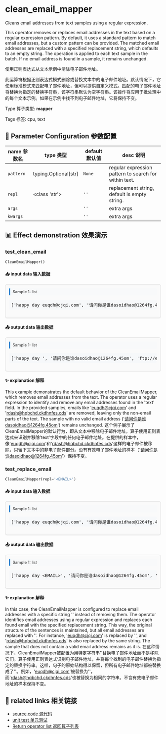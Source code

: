 # clean_email_mapper

Cleans email addresses from text samples using a regular expression.

This operator removes or replaces email addresses in the text based on a regular expression pattern. By default, it uses a standard pattern to match email addresses, but a custom pattern can be provided. The matched email addresses are replaced with a specified replacement string, which defaults to an empty string. The operation is applied to each text sample in the batch. If no email address is found in a sample, it remains unchanged.

使用正则表达式从文本示例中清除电子邮件地址。

此运算符根据正则表达式模式删除或替换文本中的电子邮件地址。默认情况下，它使用标准模式来匹配电子邮件地址，但可以提供自定义模式。匹配的电子邮件地址将替换为指定的替换字符串，该字符串默认为空字符串。该操作将应用于批处理中的每个文本示例。如果在示例中找不到电子邮件地址，它将保持不变。

Type 算子类型: **mapper**

Tags 标签: cpu, text

## 🔧 Parameter Configuration 参数配置
| name 参数名 | type 类型 | default 默认值 | desc 说明 |
|--------|------|--------|------|
| `pattern` | typing.Optional[str] | `None` | regular expression pattern to search for within text. |
| `repl` | <class 'str'> | `''` | replacement string, default is empty string. |
| `args` |  | `''` | extra args |
| `kwargs` |  | `''` | extra args |

## 📊 Effect demonstration 效果演示
### test_clean_email
```python
CleanEmailMapper()
```

#### 📥 input data 输入数据
<div class="sample-card" style="border:1px solid #ddd; padding:12px; margin:8px 0; border-radius:6px; background:#fafafa; box-shadow:0 1px 3px rgba(0,0,0,0.1);"><div class="sample-header" style="background:#f8f9fa; padding:4px 8px; margin-bottom:6px; border-radius:3px; font-size:0.9em; color:#666; border-left:3px solid #007acc;"><strong>Sample 1:</strong> list</div><pre style="padding:6px; background:#f6f8fa; border-radius:4px; overflow-x:auto; white-space:pre; word-wrap:normal;">[&#x27;happy day euqdh@cjqi.com&#x27;, &#x27;请问你是谁dasoidhao@1264fg.45om&#x27;, &#x27;ftp://examplema-nièrdash@hqbchd.ckdhnfes.cds&#x27;, &#x27;👊23da44sh12@46hqb12chd.ckdhnfes.comd.dasd.asd.dc&#x27;]</pre></div>

#### 📤 output data 输出数据
<div class="sample-card" style="border:1px solid #ddd; padding:12px; margin:8px 0; border-radius:6px; background:#fafafa; box-shadow:0 1px 3px rgba(0,0,0,0.1);"><div class="sample-header" style="background:#f8f9fa; padding:4px 8px; margin-bottom:6px; border-radius:3px; font-size:0.9em; color:#666; border-left:3px solid #007acc;"><strong>Sample 1:</strong> list</div><pre style="padding:6px; background:#f6f8fa; border-radius:4px; overflow-x:auto; white-space:pre; word-wrap:normal;">[&#x27;happy day &#x27;, &#x27;请问你是谁dasoidhao@1264fg.45om&#x27;, &#x27;ftp://examplema-niè&#x27;, &#x27;👊&#x27;]</pre></div>

#### ✨ explanation 解释
This example demonstrates the default behavior of the CleanEmailMapper, which removes email addresses from the text. The operator uses a regular expression to identify and remove any email addresses found in the 'text' field. In the provided samples, emails like 'euqdh@cjqi.com' and 'rdash@hqbchd.ckdhnfes.cds' are removed, leaving only the non-email parts of the text. The sample with no valid email address ('请问你是谁dasoidhao@1264fg.45om') remains unchanged.
这个例子展示了CleanEmailMapper的默认行为，即从文本中移除电子邮件地址。算子使用正则表达式来识别并移除'text'字段中的任何电子邮件地址。在提供的样本中，像'euqdh@cjqi.com'和'rdash@hqbchd.ckdhnfes.cds'这样的电子邮件被移除，只留下文本中的非电子邮件部分。没有有效电子邮件地址的样本（'请问你是谁dasoidhao@1264fg.45om'）保持不变。

### test_replace_email
```python
CleanEmailMapper(repl='<EMAIL>')
```

#### 📥 input data 输入数据
<div class="sample-card" style="border:1px solid #ddd; padding:12px; margin:8px 0; border-radius:6px; background:#fafafa; box-shadow:0 1px 3px rgba(0,0,0,0.1);"><div class="sample-header" style="background:#f8f9fa; padding:4px 8px; margin-bottom:6px; border-radius:3px; font-size:0.9em; color:#666; border-left:3px solid #007acc;"><strong>Sample 1:</strong> list</div><pre style="padding:6px; background:#f6f8fa; border-radius:4px; overflow-x:auto; white-space:pre; word-wrap:normal;">[&#x27;happy day euqdh@cjqi.com&#x27;, &#x27;请问你是谁dasoidhao@1264fg.45om&#x27;, &#x27;ftp://examplema-nièrdash@hqbchd.ckdhnfes.cds&#x27;, &#x27;👊23da44sh12@46hqb12chd.ckdhnfes.comd.dasd.asd.dc&#x27;]</pre></div>

#### 📤 output data 输出数据
<div class="sample-card" style="border:1px solid #ddd; padding:12px; margin:8px 0; border-radius:6px; background:#fafafa; box-shadow:0 1px 3px rgba(0,0,0,0.1);"><div class="sample-header" style="background:#f8f9fa; padding:4px 8px; margin-bottom:6px; border-radius:3px; font-size:0.9em; color:#666; border-left:3px solid #007acc;"><strong>Sample 1:</strong> list</div><pre style="padding:6px; background:#f6f8fa; border-radius:4px; overflow-x:auto; white-space:pre; word-wrap:normal;">[&#x27;happy day &lt;EMAIL&gt;&#x27;, &#x27;请问你是谁dasoidhao@1264fg.45om&#x27;, &#x27;ftp://examplema-niè&lt;EMAIL&gt;&#x27;, &#x27;👊&lt;EMAIL&gt;&#x27;]</pre></div>

#### ✨ explanation 解释
In this case, the CleanEmailMapper is configured to replace email addresses with a specific string '<EMAIL>' instead of removing them. The operator identifies email addresses using a regular expression and replaces each found email with the specified replacement string. This way, the original structure of the sentences is maintained, but all email addresses are replaced with '<EMAIL>'. For instance, 'euqdh@cjqi.com' is replaced by '<EMAIL>', and 'rdash@hqbchd.ckdhnfes.cds' is also replaced by the same string. The sample that does not contain a valid email address remains as it is.
在这种情况下，CleanEmailMapper被配置为用特定字符串'<EMAIL>'替换电子邮件地址而不是移除它们。算子使用正则表达式识别电子邮件地址，并将每个找到的电子邮件替换为指定的替换字符串。这样，句子的原始结构得以保留，但所有电子邮件地址都被替换成了'<EMAIL>'。例如，'euqdh@cjqi.com'被替换为'<EMAIL>'，而'rdash@hqbchd.ckdhnfes.cds'也被替换为相同的字符串。不含有效电子邮件地址的样本保持不变。


## 🔗 related links 相关链接
- [source code 源代码](../../../data_juicer/ops/mapper/clean_email_mapper.py)
- [unit test 单元测试](../../../tests/ops/mapper/test_clean_email_mapper.py)
- [Return operator list 返回算子列表](../../Operators.md)